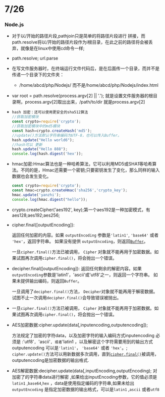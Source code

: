 # 7/26

### Node.js

* 对于以/开始的路径片段,pathjoin只是简单的将路径片段进行 拼接，而path.resolve将以/开始的路径片段作为i根目录，在此之前的路径将会被丢弃，就像是在linux中使用cd命令一样;

* path.resolve; 	url.parse

* 在写文件服务器时，在终端运行文件代码后，是在后面传一个目录，而并不是传递一个目录下的文件夹：

  * /home/abcd/php/Nodejs/  而不是/home/abcd/php/Nodejs/index.html

* var root = path.resolve(process.argv[2] || '.'); 就是设置文件服务器的根目录啊，process.argv[2]取出出来，/path/to/dir 就是process.argv[2]

* ```js
  hash 加密：还可以使用更安全的sha512算法
  //获取加密模块
  const crypto=require('crypto');
  //获取加密模块中的md5模块
  const hash=crypto.createHash('md5');
  //update()方法默认字符串编码为UTF-8，也可以传入Buffer。
  hash.update("Hello world6");
  //hash可以 更新
  hash.update("Hello 888");
  console.log(hash.digest('hex'));
  ```

* hmac加密:Hmac算法也是一种哈希算法，它可以利用MD5或SHA1等哈希算法。不同的是，Hmac还需要一个密钥;只要密钥发生了变化，那么同样的输入数据也会发生变化。

  ```js
  const crypto=require('crypto');
  const hmac=crypto.createHmac('sha256','crypto_key');
  hmac.update('yanzhi');
  console.log(hmac.digest("hello"));
  ```

* crypto.createCipher('aes192', key);第一个aes192是一种加密模式，有aes128;aes192;aes256;

* cipher.final([outputEncoding]):

  返回任何加密的内容。如果 `outputEncoding` 参数是`'latin1'`, `'base64'` 或者 `'hex'`，返回字符串。 如果没有提供 `outputEncoding`，则返回[`Buffer`](http://nodejs.cn/s/FP4oTy)。

  一旦`cipher.final()`方法已被调用， `Cipher` 对象就不能再用于加密数据。如果试图再次调用`cipher.final()`，将会抛出一个错误。

* decipher.final([outputEncoding]):
  返回任何剩余的解密内容。如果`outputEncoding`参数是'latin1'，'ascii'或'utf8'之一，则返回一个字符串。 如果未提供输出编码，则返回`Buffer`。

  一旦调用了`decipher.final()`方法， `Decipher`对象就不能再用于解密数据。 试图不止一次调用`decipher.final()`会导致错误被抛出。

* 一旦`cipher.final()`方法已被调用， `Cipher` 对象就不能再用于加密数据。如果试图再次调用`cipher.final()`，将会抛出一个错误。

* AES加密数据:cipher.update(data[,inputencoding,outputencoding]);

  方法规定了加密的字符data，以及加密字符的输入编码方式inputencoding 必须是 :'utf8'`, `'ascii'`, 或者`'latin1 ，以及解密这个字符需要用到的输出方式outputencoding  可以是`'latin1'`， `'base64'` 或者 `'hex'`。;
  `cipher.update()`方法可以用新数据多次调用，直到[`cipher.final()`](http://nodejs.cn/s/e66XWC)被调用，outputencoding是加密数据的输出格式.

* AES解密数据:decipher.update(data[,inputEncoding,outputEncoding);
  对加密了的字符串data进行解密 ,如果给出inputEncoding参数，它的值必须是`latin1` ,`base64`,`hex` ，data是使用指定编码的字符串,如果未给出`outputEncoding` 是指定加密数据的输出格式，可以是`latin1` ,`ascii` 或者`utf8`